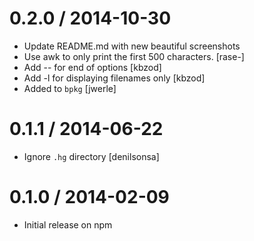 
0.2.0 / 2014-10-30
==================

 * Update README.md with new beautiful screenshots
 * Use awk to only print the first 500 characters. [rase-]
 * Add -- for end of options [kbzod]
 * Add -l for displaying filenames only [kbzod]
 * Added to `bpkg` [jwerle]

0.1.1 / 2014-06-22
==================

 * Ignore `.hg` directory [denilsonsa]

0.1.0 / 2014-02-09
==================

 * Initial release on npm
